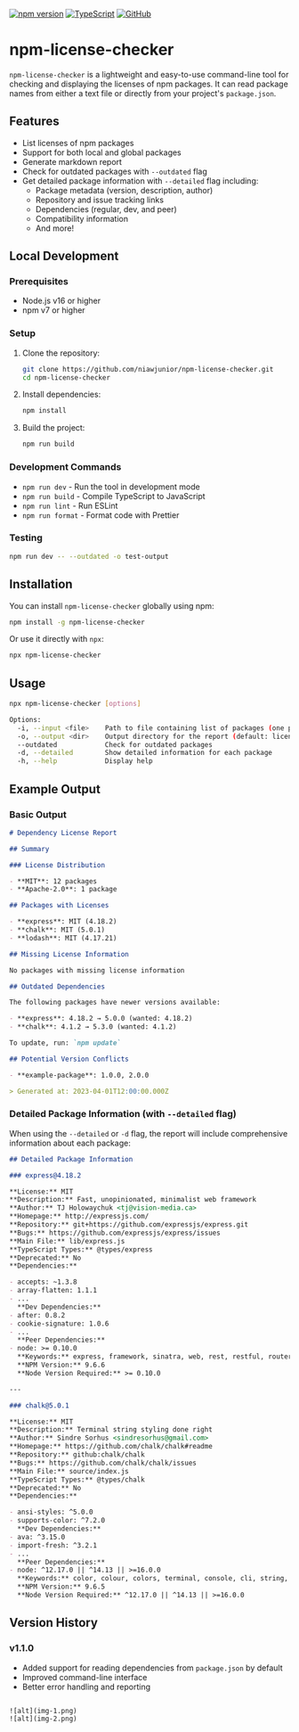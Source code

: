[![npm version](https://badge.fury.io/js/npm-license-checker.svg)](https://badge.fury.io/js/npm-license-checker)
[![TypeScript](https://img.shields.io/badge/TypeScript-007ACC?style=flat&logo=typescript&logoColor=white)](https://www.typescriptlang.org/)
[![GitHub](https://img.shields.io/badge/GitHub-100000?style=flat&logo=github&logoColor=white)](https://github.com/niawjunior/npm-license-checker)

# npm-license-checker

`npm-license-checker` is a lightweight and easy-to-use command-line tool for checking and displaying the licenses of npm packages. It can read package names from either a text file or directly from your project's `package.json`.

## Features

- List licenses of npm packages
- Support for both local and global packages
- Generate markdown report
- Check for outdated packages with `--outdated` flag
- Get detailed package information with `--detailed` flag including:
  - Package metadata (version, description, author)
  - Repository and issue tracking links
  - Dependencies (regular, dev, and peer)
  - Compatibility information
  - And more!

## Local Development

### Prerequisites

- Node.js v16 or higher
- npm v7 or higher

### Setup

1. Clone the repository:

   ```bash
   git clone https://github.com/niawjunior/npm-license-checker.git
   cd npm-license-checker
   ```

2. Install dependencies:

   ```bash
   npm install
   ```

3. Build the project:
   ```bash
   npm run build
   ```

### Development Commands

- `npm run dev` - Run the tool in development mode
- `npm run build` - Compile TypeScript to JavaScript
- `npm run lint` - Run ESLint
- `npm run format` - Format code with Prettier

### Testing

```bash
npm run dev -- --outdated -o test-output
```

## Installation

You can install `npm-license-checker` globally using npm:

```bash
npm install -g npm-license-checker
```

Or use it directly with `npx`:

```bash
npx npm-license-checker
```

## Usage

```bash
npx npm-license-checker [options]

Options:
  -i, --input <file>    Path to file containing list of packages (one per line)
  -o, --output <dir>    Output directory for the report (default: license-report)
  --outdated            Check for outdated packages
  -d, --detailed        Show detailed information for each package
  -h, --help            Display help
```

## Example Output

### Basic Output

```markdown
# Dependency License Report

## Summary

### License Distribution

- **MIT**: 12 packages
- **Apache-2.0**: 1 package

## Packages with Licenses

- **express**: MIT (4.18.2)
- **chalk**: MIT (5.0.1)
- **lodash**: MIT (4.17.21)

## Missing License Information

No packages with missing license information

## Outdated Dependencies

The following packages have newer versions available:

- **express**: 4.18.2 → 5.0.0 (wanted: 4.18.2)
- **chalk**: 4.1.2 → 5.3.0 (wanted: 4.1.2)

To update, run: `npm update`

## Potential Version Conflicts

- **example-package**: 1.0.0, 2.0.0

> Generated at: 2023-04-01T12:00:00.000Z
```

### Detailed Package Information (with `--detailed` flag)

When using the `--detailed` or `-d` flag, the report will include comprehensive information about each package:

```markdown
## Detailed Package Information

### express@4.18.2

**License:** MIT  
**Description:** Fast, unopinionated, minimalist web framework  
**Author:** TJ Holowaychuk <tj@vision-media.ca>  
**Homepage:** http://expressjs.com/  
**Repository:** git+https://github.com/expressjs/express.git  
**Bugs:** https://github.com/expressjs/express/issues  
**Main File:** lib/express.js  
**TypeScript Types:** @types/express  
**Deprecated:** No  
**Dependencies:**

- accepts: ~1.3.8
- array-flatten: 1.1.1
- ...  
  **Dev Dependencies:**
- after: 0.8.2
- cookie-signature: 1.0.6
- ...  
  **Peer Dependencies:**
- node: >= 0.10.0  
  **Keywords:** express, framework, sinatra, web, rest, restful, router, app, api  
  **NPM Version:** 9.6.6  
  **Node Version Required:** >= 0.10.0

---

### chalk@5.0.1

**License:** MIT  
**Description:** Terminal string styling done right  
**Author:** Sindre Sorhus <sindresorhus@gmail.com>  
**Homepage:** https://github.com/chalk/chalk#readme  
**Repository:** github:chalk/chalk  
**Bugs:** https://github.com/chalk/chalk/issues  
**Main File:** source/index.js  
**TypeScript Types:** @types/chalk  
**Deprecated:** No  
**Dependencies:**

- ansi-styles: ^5.0.0
- supports-color: ^7.2.0  
  **Dev Dependencies:**
- ava: ^3.15.0
- import-fresh: ^3.2.1
- ...  
  **Peer Dependencies:**
- node: ^12.17.0 || ^14.13 || >=16.0.0  
  **Keywords:** color, colour, colors, terminal, console, cli, string, str, ansi, style, styles, formatting, rgb, 256, chalk, shell, xterm, log, logging, command-line, text, tty, format, output, styling  
  **NPM Version:** 9.6.5  
  **Node Version Required:** ^12.17.0 || ^14.13 || >=16.0.0
```

## Version History

### v1.1.0

- Added support for reading dependencies from `package.json` by default
- Improved command-line interface
- Better error handling and reporting

```

![alt](img-1.png)
![alt](img-2.png)
```
